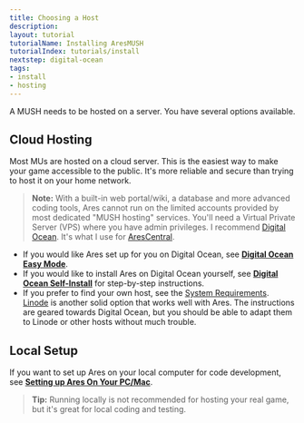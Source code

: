 ```yaml
---
title: Choosing a Host
description:
layout: tutorial
tutorialName: Installing AresMUSH
tutorialIndex: tutorials/install
nextstep: digital-ocean
tags: 
- install
- hosting
---
```


A MUSH needs to be hosted on a server.  You have several options available.

## Cloud Hosting

Most MUs are hosted on a cloud server.  This is the easiest way to make your game accessible to the public.  It's more reliable and secure than trying to host it on your home network.  

> <i class="fa fa-exclamation-triangle"></i> **Note:** With a built-in web portal/wiki, a database and more advanced coding tools, Ares cannot run on the limited accounts provided by most dedicated "MUSH hosting" services.  You'll need a Virtual Private Server (VPS) where you have admin privileges.  I recommend [Digital Ocean](http://www.digitalocean.com/?refcode=5c07173bc1f2).  It's what I use for [AresCentral](/arescentral).  

* If you would like Ares set up for you on Digital Ocean, see **[Digital Ocean Easy Mode](/tutorials/install/easy-mode)**.
* If you would like to install Ares on Digital Ocean yourself, see **[Digital Ocean Self-Install](/tutorials/install/digital-ocean)** for step-by-step instructions.
* If you prefer to find your own host, see the [System Requirements](/tutorials/install/system-requirements).  [Linode](https://www.linode.com/?r=80bc21df5f92ff5773de26419237b57a203623bd) is another solid option that works well with Ares.  The instructions are geared towards Digital Ocean, but you should be able to adapt them to Linode or other hosts without much trouble.

## Local Setup

If you want to set up Ares on your local computer for code development, see **[Setting up Ares On Your PC/Mac](/tutorials/code/local-setup)**.  

> <i class="fa fa-info-circle"></i> **Tip:** Running locally is not recommended for hosting your real game, but it's great for local coding and testing.
